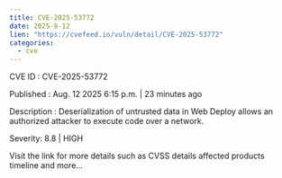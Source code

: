 ```yaml
--- 
title: CVE-2025-53772
date: 2025-8-12
lien: "https://cvefeed.io/vuln/detail/CVE-2025-53772"
categories:
  - cve
---
```


CVE ID : CVE-2025-53772

Published :  Aug. 12
2025
6:15 p.m. | 23 minutes ago

Description : Deserialization of untrusted data in Web Deploy allows an authorized attacker to execute code over a network.

Severity: 8.8 | HIGH

Visit the link for more details
such as CVSS details
affected products
timeline
and more...
